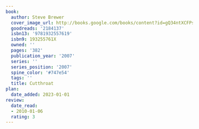 ```yaml
---
book:
  author: Steve Brewer
  cover_image_url: http://books.google.com/books/content?id=gQ34ntXCFPsC&printsec=frontcover&img=1&zoom=1&source=gbs_api
  goodreads: '2184137'
  isbn13: '9781932557619'
  isbn9: 193255761X
  owned: ''
  pages: '382'
  publication_year: '2007'
  series: ''
  series_position: '2007'
  spine_color: '#747e54'
  tags: ''
  title: Cutthroat
plan:
  date_added: 2023-01-01
review:
  date_read:
  - 2010-01-06
  rating: 3
---
```


